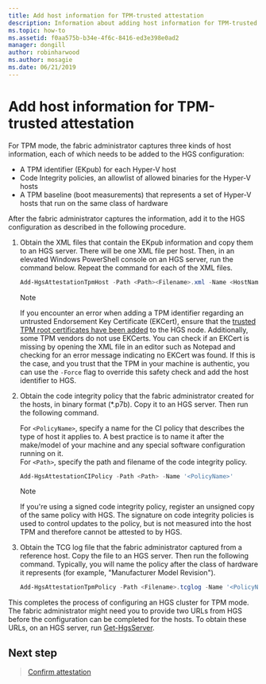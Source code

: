 ```yaml
---
title: Add host information for TPM-trusted attestation
description: Information about adding host information for TPM-trusted attestation.
ms.topic: how-to
ms.assetid: f0aa575b-b34e-4f6c-8416-ed3e398e0ad2
manager: dongill
author: robinharwood
ms.author: mosagie
ms.date: 06/21/2019
---
```


# Add host information for TPM-trusted attestation

For TPM mode, the fabric administrator captures three kinds of host information, each of which needs to be added to the HGS configuration:

- A TPM identifier (EKpub) for each Hyper-V host
- Code Integrity policies, an allowlist of allowed binaries for the Hyper-V hosts
- A TPM baseline (boot measurements) that represents a set of Hyper-V hosts that run on the same class of hardware

After the fabric administrator captures the information, add it to the HGS configuration as described in the following procedure.

1. Obtain the XML files that contain the EKpub information and copy them to an HGS server. There will be one XML file per host. Then, in an elevated Windows PowerShell console on an HGS server, run the command below. Repeat the command for each of the XML files.

    ```powershell
    Add-HgsAttestationTpmHost -Path <Path><Filename>.xml -Name <HostName>
    ```

    > [!NOTE]
    > If you encounter an error when adding a TPM identifier regarding an untrusted Endorsement Key Certificate (EKCert), ensure that the [trusted TPM root certificates have been added](guarded-fabric-install-trusted-tpm-root-certificates.md) to the HGS node.
    > Additionally, some TPM vendors do not use EKCerts.
    > You can check if an EKCert is missing by opening the XML file in an editor such as Notepad and checking for an error message indicating no EKCert was found.
    > If this is the case, and you trust that the TPM in your machine is authentic, you can use the `-Force` flag to override this safety check and add the host identifier to HGS.

2. Obtain the code integrity policy that the fabric administrator created for the hosts, in binary format (\*.p7b). Copy it to an HGS server. Then run the following command.

    For `<PolicyName>`, specify a name for the CI policy that describes the type of host it applies to. A best practice is to name it after the make/model of your machine and any special software configuration running on it.<br>For `<Path>`, specify the path and filename of the code integrity policy.

    ```powershell
    Add-HgsAttestationCIPolicy -Path <Path> -Name '<PolicyName>'
    ```

    > [!NOTE]
    > If you're using a signed code integrity policy, register an unsigned copy of the same policy with HGS.
    > The signature on code integrity policies is used to control updates to the policy, but is not measured into the host TPM and therefore cannot be attested to by HGS.

3. Obtain the TCG log file that the fabric administrator captured from a reference host. Copy the file to an HGS server. Then run the following command. Typically, you will name the policy after the class of hardware it represents (for example, "Manufacturer Model Revision").

    ```powershell
    Add-HgsAttestationTpmPolicy -Path <Filename>.tcglog -Name '<PolicyName>'
    ```

This completes the process of configuring an HGS cluster for TPM mode. The fabric administrator might need you to provide two URLs from HGS before the configuration can be completed for the hosts. To obtain these URLs, on an HGS server, run [Get-HgsServer](/powershell/module/hgsserver/get-hgsserver).

## Next step

> [Confirm attestation](guarded-fabric-confirm-hosts-can-attest-successfully.md)
